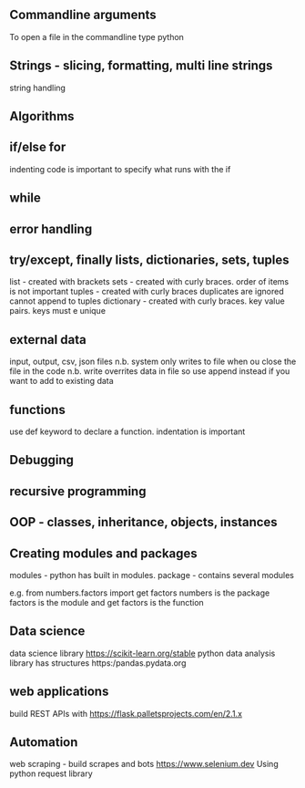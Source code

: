 Commandline arguments
------------------------
To open a file in the commandline type python <filename>

Strings - slicing, formatting, multi line strings
--------------------------------------------------
string handling

Algorithms
---------------
if/else for
------------
indenting code is important to specify what runs with the if

while
---------
error handling
----------------
try/except, finally
lists, dictionaries, sets, tuples
---------------------------------
list - created with brackets
sets - created with curly braces. order of items is not important
tuples - created with curly braces duplicates are ignored cannot append to tuples
dictionary - created with curly braces. key value pairs. keys must e unique

external data
----------------
input, output, csv, json files
n.b. system only writes to file when ou close the file in the code
n.b. write overrites data in file so use append instead if you want to add to existing data

functions
--------
use def keyword to declare a function. indentation is important

Debugging
------------
recursive programming
------------------------
OOP - classes, inheritance, objects, instances
-----------------------------------------------
  
Creating modules and packages
----------------------------------
 modules - python has built in modules. 
 package - contains several modules
  
 e.g. from numbers.factors import get factors
 numbers is the package factors is the module and get factors is the function
  
 Data science
 ----------------
 data science library https://scikit-learn.org/stable
 python data analysis library has structures https:/pandas.pydata.org
  
 web applications
 -------------------------
 build REST APIs with https://flask.palletsprojects.com/en/2.1.x
  
Automation
-------------------
web scraping - build scrapes and bots https://www.selenium.dev
Using python request library
